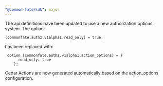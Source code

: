 ```yaml
---
"@common-fate/sdk": major
---
```


The api definitions have been updated to use a new authorization options system.
The option:

```
(commonfate.authz.v1alpha1.read_only) = true;
```

has been replaced with:

```
 option (commonfate.authz.v1alpha1.action_options) = {
      read_only: true
    };
```

Cedar Actions are now generated automatically based on the action_options configuration.
